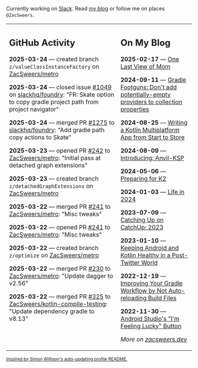 Currently working on [Slack](https://slack.com/). Read [my blog](https://zacsweers.dev/) or follow me on places `@ZacSweers`.

<table><tr><td valign="top" width="60%">

## GitHub Activity
<!-- githubActivity starts -->
**2025-03-24** — created branch `z/valueClassInstanceFactory` on [ZacSweers/metro](https://github.com/ZacSweers/metro)

**2025-03-24** — closed issue [#1049](https://github.com/slackhq/foundry/issues/1049) on [slackhq/foundry](https://github.com/slackhq/foundry): "FR: Skate option to copy gradle project path from project navigator"

**2025-03-24** — merged PR [#1275](https://github.com/slackhq/foundry/pull/1275) to [slackhq/foundry](https://github.com/slackhq/foundry): "Add gradle path copy actions to Skate"

**2025-03-23** — opened PR [#242](https://github.com/ZacSweers/metro/pull/242) to [ZacSweers/metro](https://github.com/ZacSweers/metro): "Initial pass at detached graph extensions"

**2025-03-23** — created branch `z/detachedGraphExtensions` on [ZacSweers/metro](https://github.com/ZacSweers/metro)

**2025-03-22** — merged PR [#241](https://github.com/ZacSweers/metro/pull/241) to [ZacSweers/metro](https://github.com/ZacSweers/metro): "Misc tweaks"

**2025-03-22** — opened PR [#241](https://github.com/ZacSweers/metro/pull/241) to [ZacSweers/metro](https://github.com/ZacSweers/metro): "Misc tweaks"

**2025-03-22** — created branch `z/optimize` on [ZacSweers/metro](https://github.com/ZacSweers/metro)

**2025-03-22** — merged PR [#230](https://github.com/ZacSweers/metro/pull/230) to [ZacSweers/metro](https://github.com/ZacSweers/metro): "Update dagger to v2.56"

**2025-03-22** — merged PR [#325](https://github.com/ZacSweers/kotlin-compile-testing/pull/325) to [ZacSweers/kotlin-compile-testing](https://github.com/ZacSweers/kotlin-compile-testing): "Update dependency gradle to v8.13"
<!-- githubActivity ends -->
</td><td valign="top" width="40%">

## On My Blog
<!-- blog starts -->
**2025-02-17** — [One Last View of Mom](https://www.zacsweers.dev/one-last-view-of-mom/)

**2024-09-11** — [Gradle Footguns: Don't add potentially-empty providers to collection properties](https://www.zacsweers.dev/gradle-footgun-adding-empty-providers-to-collection-properties/)

**2024-08-25** — [Writing a Kotlin Multiplatform App from Start to Store](https://www.zacsweers.dev/writing-a-kotlin-multiplatform-app-from-start-to-store/)

**2024-08-09** — [Introducing: Anvil-KSP](https://www.zacsweers.dev/introducing-anvil-ksp/)

**2024-05-06** — [Preparing for K2](https://www.zacsweers.dev/preparing-for-k2/)

**2024-01-03** — [Life in 2024](https://www.zacsweers.dev/life-in-2024/)

**2023-07-09** — [Catching Up on CatchUp: 2023](https://www.zacsweers.dev/catching-up-on-catchup-2023/)

**2023-01-10** — [Keeping Android and Kotlin Healthy in a Post-Twitter World](https://www.zacsweers.dev/keeping-android-healthy/)

**2022-12-19** — [Improving Your Gradle Workflow by Not Auto-reloading Build Files](https://www.zacsweers.dev/improving-your-workflow-by-not-auto-reloading-build-files/)

**2022-11-30** — [Android Studio's "I'm Feeling Lucky" Button](https://www.zacsweers.dev/android-studios-im-feeling-lucky-button/)
<!-- blog ends -->
_More on [zacsweers.dev](https://zacsweers.dev/)_
</td></tr></table>

<sub><a href="https://simonwillison.net/2020/Jul/10/self-updating-profile-readme/">Inspired by Simon Willison's auto-updating profile README.</a></sub>